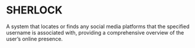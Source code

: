 # SHERLOCK
A system that locates or finds any social media platforms that the specified username is associated with, providing a comprehensive overview of the user’s online presence.
